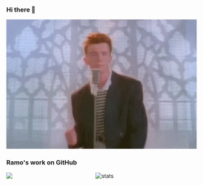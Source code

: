 ### Hi there 👋

<img src="https://raw.githubusercontent.com/Ramo-Y/Ramo-Y/master/resources/NeverGonnaGiveYouUp.gif" width="600"/>

### Ramo's work on GitHub

<div align="center">

<a>
<img align="left" src="https://github-readme-stats.vercel.app/api/top-langs/?username=Ramo-Y&count_private=true&theme=dark" />
</a>

![stats](https://github-readme-stats.vercel.app/api?username=Ramo-Y&show_icons=true&count_private=true&include_all_commits=true&theme=dark)

</div>


<!--
**Ramo-Y/Ramo-Y** is a ✨ _special_ ✨ repository because its `README.md` (this file) appears on your GitHub profile.

Here are some ideas to get you started:

- 🔭 I’m currently working on ...
- 🌱 I’m currently learning ...
- 👯 I’m looking to collaborate on ...
- 🤔 I’m looking for help with ...
- 💬 Ask me about ...
- 📫 How to reach me: ...
- 😄 Pronouns: ...
- ⚡ Fun fact: ...
-->

